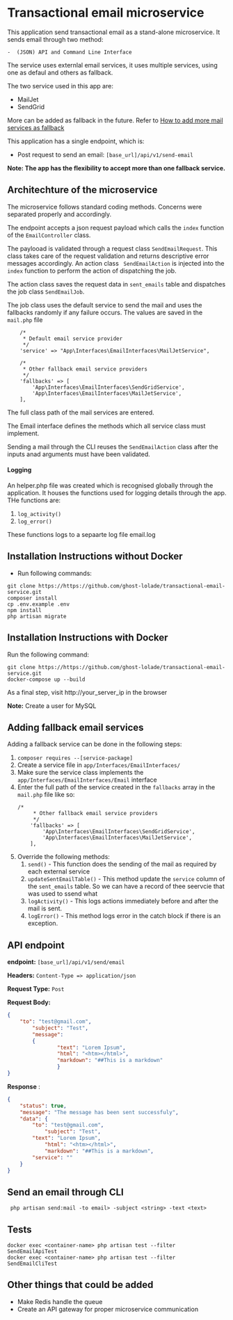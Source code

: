 

# Transactional email microservice

This application send transactional email as a stand-alone microservice. It sends email through two method:

```
-  (JSON) API and Command Line Interface
```

The service uses externlal email services, it uses multiple services, using one as defaul and others as fallback.

The two service used in this app are:

* MailJet
* SendGrid

More can be added as fallback in the future. Refer to [How to add more mail services as fallback](https://github.com/ghost-lolade/transactional-email-service#adding-fallback-email-services)

This application has a single endpoint, which is:

* Post request to send an email: `[base_url]/api/v1/send-email`

**Note: The app has the flexibility to accept more than one fallback service.**

## Architechture of the microservice

The microservice follows standard coding methods. Concerns were separated properly and accordingly.

The endpoint accepts a json request payload which calls the `index` function of the `EmailController` class.

The paylooad is validated through a request class `SendEmailRequest`. This class takes care of the request validation and returns descriptive error messages accordingly. An action class ` SendEmailAction` is injected into the `index` function to perform the action of dispatching the job.

The action class saves the request data in `sent_emails` table and dispatches the job class `SendEmailJob`.

The job class uses the default service to send the mail and uses the fallbacks randomly if any failure occurs. The values are saved in the `mail.php` file

```
    /*
     * Default email service provider
     */
    'service' => "App\Interfaces\EmailInterfaces\MailJetService",

    /*
     * Other fallback email service providers
     */
    'fallbacks' => [
        'App\Interfaces\EmailInterfaces\SendGridService',
        'App\Interfaces\EmailInterfaces\MailJetService',
    ],
```

The full class path of the mail services are entered.

The Email interface defines the methods which all service class must implement.

Sending a mail through the CLI reuses the `SendEmailAction` class after the inputs anad arguments must have been validated.

#### Logging

An helper.php file was created which is recognised globally through the application. It houses the functions used for logging details through the app. THe functions are:

1. `log_activity()`
2. `log_error()`

These functions logs to a sepaarte log file email.log

## Installation Instructions without Docker

* Run following commands:

```shell
git clone https://https://github.com/ghost-lolade/transactional-email-service.git
composer install
cp .env.example .env
npm install
php artisan migrate
```

## Installation Instructions with Docker

Run the following command:

```shell
git clone https://https://github.com/ghost-lolade/transactional-email-service.git
docker-compose up --build
```

As a final step, visit http://your_server_ip in the browser

**Note:** Create a user for MySQL

## Adding fallback email services

Adding a fallback service can be done in the following steps:

1. `composer requires --[service-package]`
2. Create a service file in `app/Interfaces/EmailInterfaces/`
3. Make sure the service class implements the `app/Interfaces/EmailInterfaces/Email` interface
4. Enter the full path of the service created in the `fallbacks` array in the `mail.php` file like so:
   ```
   /*
        * Other fallback email service providers
        */
       'fallbacks' => [
           'App\Interfaces\EmailInterfaces\SendGridService',
           'App\Interfaces\EmailInterfaces\MailJetService',
       ],
   ```
5. Override the following methods:
   1. `send()` - This function does the sending of the mail as required by each external service
   2. `updateSentEmailTable()` - This method update the `service` column of the `sent_emails` table. So we can have a record of thee seervcie that was used to ssend what
   3. `logActivity()` - This logs actions immediately before and after the mail is sent.
   4. `logError()` - This method logs error in the catch block if there is an exception.

## API endpoint

**endpoint:** `[base_url]/api/v1/send/email`

**Headers:** `Content-Type => application/json`

**Request Type:** `Post`

**Request Body:**

```json
{
	"to": "test@gmail.com",
    	"subject": "Test",
    	"message":
		{
           		"text": "Lorem Ipsum",
        		"html": "<htm></html>",
	    		"markdown": "##This is a markdown"
            	}
}
```

 **Response** :

```json
{
	"status": true,
	"message": "The message has been sent successfuly",
	"data": {
		"to": "test@gmail.com",
    		"subject": "Test",
		"text": "Lorem Ipsum",
        	"html": "<htm></html>",
	    	"markdown": "##This is a markdown",
		"service": ""
	}
}
```

## Send an email through CLI

```shell
 php artisan send:mail -to email> -subject <string> -text <text>
```

## Tests

```shell
docker exec <container-name> php artisan test --filter SendEmailApiTest
docker exec <container-name> php artisan test --filter SendEmailCliTest
```

## Other things that could be added

* Make Redis handle the queue
* Create an API gateway for proper microservice communication
